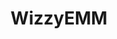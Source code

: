 ---
title: WizzyEMM
category: intern
description: As intern, I participated in the development of ReactJS templates for the company.
duration: 2 months (07/2019 - 08/2019)
picture: /content/experiences/wizzyemm.jpg
technologies: ['javascript', 'reactjs']
index: 1
linkText: 'Discover WizzyEMM'
link: 'https://wizyemm.com/'
---